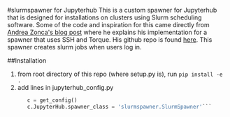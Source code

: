 #slurmspawner for Jupyterhub
This is a custom spawner for Jupyterhub that is designed for installations on clusters using Slurm scheduling software. Some of the code and inspiration for this came directly from [Andrea Zonca's blog post](http://zonca.github.io/2015/04/jupyterhub-hpc.html 'Run jupyterhub on a Supercomputer') where he explains his implementation for a spawner that uses SSH and Torque. His github repo is found [here](http://www.github.com/zonca/remotespawner 'RemoteSpawner'). This spawner creates slurm jobs when users log in.

##Installation
1. from root directory of this repo (where setup.py is), run `pip install -e .`
2. add lines in jupyterhub_config.py 
   ```python
      c = get_config()
      c.JupyterHub.spawner_class = 'slurmspawner.SlurmSpawner'```
